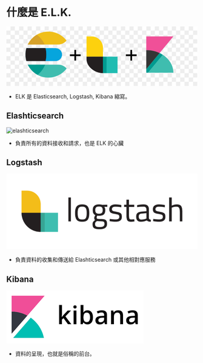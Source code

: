 # 什麼是 E.L.K.

![ELK](elk.jpg)
* ELK 是 Elasticsearch, Logstash, Kibana 縮寫。



## Elashticsearch

![elashticsearch](elashticsearch.png)
* 負責所有的資料接收和請求，也是 ELK 的心臟

## Logstash

![logstash](logstash.png)
* 負責資料的收集和傳送給 Elashticsearch 或其他相對應服務

## Kibana

![kibana](kibana.png)
* 資料的呈現，也就是俗稱的前台。

